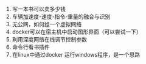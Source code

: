 1. 写一本书可以卖多少钱
2. 车辆加速度-速度-指令-重量的融合与识别
3. 无公网，如何组一个虚拟网络
4. docker可以在宿主机中启动图形界面（可以尝试一下）
5. 利用深度网络在线调节控制参数
6. 命令行看书插件
7. 在linux中通过docker 运行windows程序，是一个思路